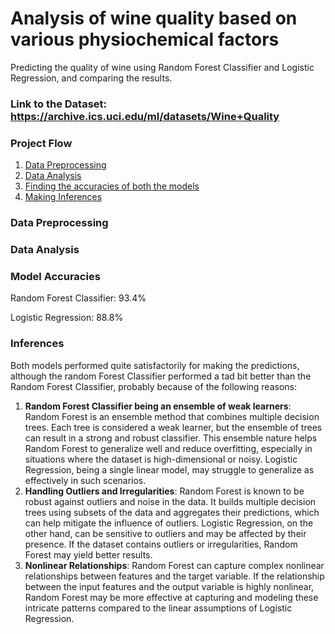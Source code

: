 # Analysis of wine quality based on various physiochemical factors
Predicting the quality of wine using Random Forest Classifier and Logistic Regression, and comparing the results.

### Link to the Dataset: https://archive.ics.uci.edu/ml/datasets/Wine+Quality

### Project Flow
1. [Data Preprocessing](#data-preprocessing) 
2. [Data Analysis](#data-analysis)
3. [Finding the accuracies of both the models](#model-accuracies)
4. [Making Inferences](#inferences)

### Data Preprocessing
### Data Analysis

### Model Accuracies

Random Forest Classifier: 93.4%

Logistic Regression: 88.8%

### Inferences

Both models performed quite satisfactorily for making the predictions, although the random Forest Classifier performed a tad bit better than the Random Forest Classifier, probably because of the following reasons:
1. **Random Forest Classifier being an ensemble of weak learners**: Random Forest is an ensemble method that combines multiple decision trees. Each tree is considered a weak learner, but the ensemble of trees can result in a strong and robust classifier. This ensemble nature helps Random Forest to generalize well and reduce overfitting, especially in situations where the dataset is high-dimensional or noisy. Logistic Regression, being a single linear model, may struggle to generalize as effectively in such scenarios.
2. **Handling Outliers and Irregularities**: Random Forest is known to be robust against outliers and noise in the data. It builds multiple decision trees using subsets of the data and aggregates their predictions, which can help mitigate the influence of outliers. Logistic Regression, on the other hand, can be sensitive to outliers and may be affected by their presence. If the dataset contains outliers or irregularities, Random Forest may yield better results.
3. **Nonlinear Relationships**: Random Forest can capture complex nonlinear relationships between features and the target variable. If the relationship between the input features and the output variable is highly nonlinear, Random Forest may be more effective at capturing and modeling these intricate patterns compared to the linear assumptions of Logistic Regression.

